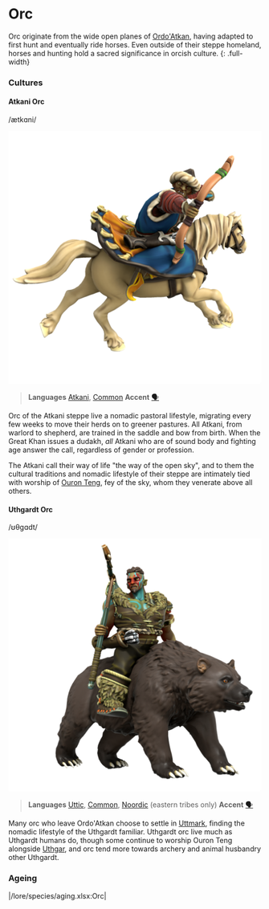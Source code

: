 # Orc

Orc originate from the wide open planes of [Ordo'Atkan](/places/ordo-atkan), having adapted to first hunt and eventually ride horses. Even outside of their steppe homeland, horses and hunting hold a sacred significance in orcish culture. 
{: .full-width}

### Cultures

#### Atkani Orc
/ætkɑni/

![](orc-atkani.png)

> **Languages** [Atkani](/lore/languages/atkani), [Common](/lore/languages/common)
> **Accent** [🗣️](https://www.dialectsarchive.com/mongolia-1)

Orc of the Atkani steppe live a nomadic pastoral lifestyle, migrating every few weeks to move their herds on to greener pastures. All Atkani, from warlord to shepherd, are trained in the saddle and bow from birth. When the Great Khan issues a dudakh, *all* Atkani who are of sound body and fighting age answer the call, regardless of gender or profession.

The Atkani call their way of life "the way of the open sky", and to them the cultural traditions and nomadic lifestyle of their steppe are intimately tied with worship of [Ouron Teng](/lore/cosmology/fey/ouron), fey of the sky, whom they venerate above all others.

#### Uthgardt Orc
/ʊθɡɑdt/

![](orc-uthgardt.png)

> **Languages** [Uttic](/lore/languages/uttic), [Common](/lore/languages/common), [Noordic](/lore/languages/noordic) (eastern tribes only)
> **Accent** [🗣️](https://www.dialectsarchive.com/iceland-2)

Many orc who leave Ordo'Atkan choose to settle in [Uttmark](/places/uttmark), finding the nomadic lifestyle of the Uthgardt familiar. Uthgardt orc live much as Uthgardt humans do, though some continue to worship Ouron Teng alongside [Uthgar](/lore/cosmology/daemons/apotheotes/uthgar), and orc tend more towards archery and animal husbandry other Uthgardt.

### Ageing
|/lore/species/aging.xlsx:Orc|